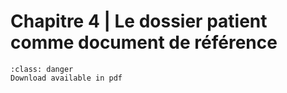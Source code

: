 # Chapitre 4 | Le dossier patient comme document de référence

```{admonition} Copyright
:class: danger
Download available in pdf
```